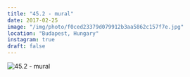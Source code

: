 ```yaml
---
title: "45.2 - mural"
date: 2017-02-25
image: "/img/photo/f0ced23379d079912b3aa5862c157f7e.jpg"
location: "Budapest, Hungary"
instagram: true
draft: false
---
```


![45.2 - mural](/img/photo/f0ced23379d079912b3aa5862c157f7e.jpg)
